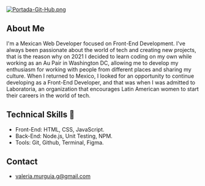 [![Portada-Git-Hub.png](https://i.postimg.cc/rsmbVF7K/Portada-Git-Hub.png)](https://postimg.cc/ftG55ZzN)

## About Me 
I'm a Mexican Web Developer focused on Front-End Development. I've always been passionate about the world of tech and creating new projects, that is the reason why on 2021 I decided to learn coding on my own while working as an Au Pair in Washington DC, allowing me to develop my enthusiasm for working with people from different places and sharing my culture. When I returned to Mexico, I looked for an opportunity to continue developing as a Front-End Developer, and that was when I was admitted to Laboratoria, an organization that encourages Latin American women to start their careers in the world of tech.

## Technical Skills 👾
- Front-End: HTML, CSS, JavaScript.
- Back-End: Node.js, Unit Testing, NPM.
- Tools: Git, Github, Terminal, Figma.

## Contact
- valeria.murguia.g@gmail.com


<!--
**valeriamurguiag/valeriamurguiag** is a ✨ _special_ ✨ repository because its `README.md` (this file) appears on your GitHub profile.

Here are some ideas to get you started:

- 🔭 I’m currently working on ...
- 🌱 I’m currently learning ...
- 👯 I’m looking to collaborate on ...
- 🤔 I’m looking for help with ...
- 💬 Ask me about ...
- 📫 How to reach me: ...
- 😄 Pronouns: ...
- ⚡ Fun fact: ...
-->
